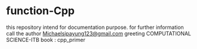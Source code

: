 # function-Cpp
this repository intend for documentation purpose.
for further information call the author
Michaelsipayung123@gmail.com
greeting COMPUTATIONAL SCIENCE-ITB
book : cpp_primer
